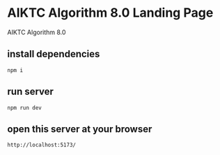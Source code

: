 # AIKTC Algorithm 8.0 Landing Page
AIKTC Algorithm 8.0 

## install dependencies

```
npm i
```
## run server

```
npm run dev
```
## open this server at your browser

```
http://localhost:5173/
```

